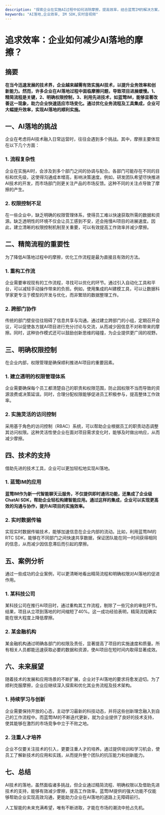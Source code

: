 ```yaml
---
description: "探索企业在实施AI过程中如何消除摩擦，提高效率，结合蓝莺IM的解决方案，帮助企业更顺利地实现AI落地。"
keywords: "AI落地,企业效率, IM SDK,实时音视频"
---
```

# 追求效率：企业如何减少AI落地的摩擦？

## 摘要

**在当今迅速发展的技术界，企业越来越需有效实施AI技术，以提升业务效率和创新能力。然而，许多企业在AI落地过程中面临摩擦问题，导致项目进展缓慢。1、精简流程是关键，2、明确权限控制，3、利用先进技术，如蓝莺IM，能够显著改善这一现象，助力企业快速适应市场变化。通过优化业务流程及工具集成，企业可大幅提升效率，实现AI落地的顺利实施。**

## 一、AI落地的挑战

企业在考虑将AI技术融入日常运营时，往往会遇到多个挑战。其中，摩擦主要体现在以下几个方面：

### 1. 流程复杂性

企业在实施AI时，会涉及到多个部门之间的协调与配合。各部门可能存在不同的目标和优先级，这使得沟通成本增高，影响决策速度。例如，研发团队希望尽快推进AI技术的开发，而市场部门则更关注产品的市场反馈。这种不同的关注点导致了摩擦的产生。

### 2. 权限控制不足

在一些企业中，缺乏明确的权限管理体系，使得员工难以快速获取所需的数据和资源。缺乏透明性的环境不仅会让员工感到不安，还会拖慢AI项目的进展速度。因此，建立清晰的权限控制机制至关重要，可以有效提高工作效率并减少摩擦。

## 二、精简流程的重要性

为了降低AI落地过程中的摩擦，优化工作流程是最为直接且有效的方法。

### 1. 重构工作流

企业需要审视现有的工作流程，寻找可以优化的环节。通过引入自动化工具和平台，可以减轻手动操作带来的负担。例如，使用集成的AI建模工具，可以让数据科学家更专注于模型的开发与优化，而非繁琐的数据整理工作。

### 2. 跨部门协作

传统的部门壁垒往往阻碍了信息共享与沟通。通过建立跨部门的小组，定期召开会议，可以促使各方就AI项目进行充分讨论与交流，从而减少因信息不对称带来的摩擦。同时，这种协作模式还可以鼓励创新思维的碰撞，为企业提供更广阔的视野。

## 三、明确权限控制

在企业内部，权限管理是确保顺利推进AI项目的重要因素。

### 1. 建立透明的权限管理体系

企业需要确保每个员工都清楚自己的职责和权限范围，防止因权限不当而导致的资源浪费或决策延误。同时，合理分配权限能够促进员工积极参与，提高整体工作效率。

### 2. 实施灵活的访问控制

采用基于角色的访问控制（RBAC）系统，可以帮助企业根据员工的职责动态调整其访问权限。这种灵活性使企业在面对项目需求变化时，能够及时做出响应，从而减少摩擦。

## 四、技术的支持

借助先进的技术工具，企业可以更加轻松地实现AI落地。

### 1. 蓝莺IM的应用

**蓝莺IM作为新一代智能聊天云服务，不仅提供即时通讯功能，还集成了企业级ChatAI SDK，帮助企业轻松构建智能应用。通过这样的集成，企业可以实现更高效的沟通与协作，提升AI项目的实施效率。**

### 2. 实时数据传输

实现实时数据传输技术，能够加速信息在企业内部的流动。比如，利用蓝莺IM的RTC SDK，能够在不同部门之间快速共享数据，保证团队能在同一时间获得相同的信息，从而减少因信息滞后而引起的摩擦。

## 五、案例分析

通过一些成功的企业案例，可以更清晰地看出精简流程和明确权限对AI落地的促进作用。

### 1. 某科技公司

某科技公司在推行AI项目时，通过重构其工作流程，剔除了一些冗余的审批环节。结果，项目从立项到落地的时间缩短了40%。这一成功经验表明，精简流程确实能在很大程度上降低摩擦。

### 2. 某金融机构

某金融机构通过明确各部门的权限及责任，显著提高了项目的实施速度和质量。所有相关人员都能迅速获取必要的数据和资源，使AI项目在短时间内取得显著成效。

## 六、未来展望

随着技术的发展和应用场景的不断扩展，企业对于AI落地的要求将愈发迫切。为了顺利克服摩擦，企业应继续深入探索和优化其业务流程及技术架构。

### 1. 持续学习与创新

企业需要保持开放的心态，主动学习最新的科技动态，并将这些创新理念融入到自己的工作流程中。而蓝莺IM的不断迭代更新，就为企业提供了良好的技术支持，使其能够在激烈的市场竞争中立于不败之地。

### 2. 注重人才培养

企业不仅要关注技术的引入，更要注重人才的培养。通过提供培训和学习机会，使员工了解新技术的应用和实践，从而提升整个团队的抗压能力和创新能力。

## 七、总结

AI技术的落地，虽然面临诸多挑战，但企业通过精简流程、明确权限以及借助先进技术的支持，能够有效减少摩擦，提高工作效率。蓝莺IM提供的强大功能不仅能够帮助企业实现高效沟通，更能助力企业在AI落地的道路上无障碍前行。

人工智能的未来充满希望，唯有不断进取，才能在市场的潮流中抢占先机。
